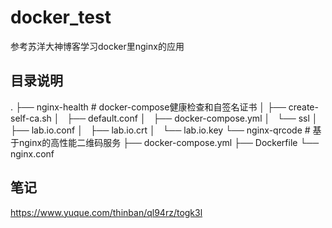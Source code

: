 # docker_test
参考苏洋大神博客学习docker里nginx的应用

## 目录说明
.
├── nginx-health  # docker-compose健康检查和自签名证书
│   ├── create-self-ca.sh
│   ├── default.conf
│   ├── docker-compose.yml
│   └── ssl
│       ├── lab.io.conf
│       ├── lab.io.crt
│       └── lab.io.key
└── nginx-qrcode  # 基于nginx的高性能二维码服务
    ├── docker-compose.yml
    ├── Dockerfile
    └── nginx.conf



## 笔记
https://www.yuque.com/thinban/ql94rz/togk3l



